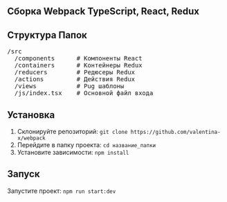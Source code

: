 ## Сборка Webpack TypeScript, React, Redux

## Структура Папок
<pre>
/src  
  /components      # Компоненты React  
  /containers      # Контейнеры Redux  
  /reducers        # Редюсеры Redux  
  /actions         # Действия Redux  
  /views           # Pug шаблоны  
  /js/index.tsx    # Основной файл входа
</pre>

## Установка

1. Склонируйте репозиторий: `git clone https://github.com/valentina-x/webpack`
2. Перейдите в папку проекта: `cd название_папки`
3. Установите зависимости: `npm install`

## Запуск

Запустите проект: `npm run start:dev`
